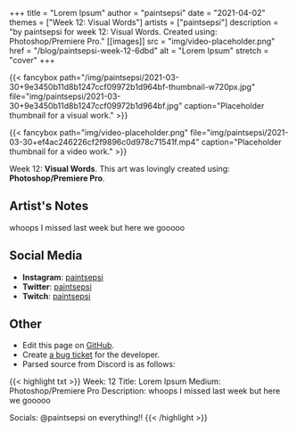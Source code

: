 +++
title =       "Lorem Ipsum"
author =      "paintsepsi"
date =        "2021-04-02"
themes =      ["Week 12: Visual Words"]
artists =     ["paintsepsi"]
description = "by paintsepsi for week 12: Visual Words. Created using: Photoshop/Premiere Pro."
[[images]]
              src = "img/video-placeholder.png"
              href = "/blog/paintsepsi-week-12-6dbd"
              alt = "Lorem Ipsum"
              stretch = "cover"
+++


{{< fancybox path="/img/paintsepsi/2021-03-30+9e3450b11d8b1247ccf09972b1d964bf-thumbnail-w720px.jpg" file="img/paintsepsi/2021-03-30+9e3450b11d8b1247ccf09972b1d964bf.jpg" caption="Placeholder thumbnail for a visual work." >}}

{{< fancybox path="img/video-placeholder.png" file="img/paintsepsi/2021-03-30+ef4ac246226cf2f9896c0d978c71541f.mp4" caption="Placeholder thumbnail for a video work." >}}


Week 12: **Visual Words**. This art was lovingly created using: **Photoshop/Premiere Pro**.

## Artist's Notes

whoops I missed last week but here we gooooo

## Social Media

- **Instagram**: <a href='https://instagram.com/paintsepsi' target='_blank'>paintsepsi</a>
- **Twitter**: <a href='https://twitter.com/paintsepsi' target='_blank'>paintsepsi</a>
- **Twitch**: <a href='https://twitch.tv/paintsepsi' target='_blank'>paintsepsi</a>

## Other

- Edit this page on [GitHub](https://github.com/teaminkling/web-refresh/edit/main/content/blog/paintsepsi-week-12-6dbd.md).
- Create [a bug ticket](https://github.com/teaminkling/web-refresh/issues/new?assignees=&labels=bug&template=problem-report.md&title=) for the developer.
- Parsed source from Discord is as follows:

{{< highlight txt >}}
Week: 12
Title: Lorem Ipsum
Medium: Photoshop/Premiere Pro 
Description: whoops I missed last week but here we gooooo 

Socials: @paintsepsi on everything!!
{{< /highlight >}}